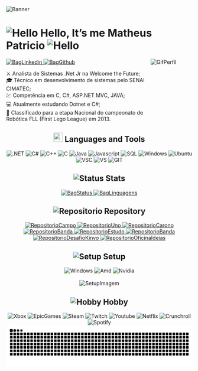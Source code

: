 <img alt="Banner" src="https://www.themasterpicks.com/wp-content/uploads/2020/04/22b22287602523.5dbd29081561d.gif"/>

<h1>
   <img alt="Hello" width="30" height="30" src="https://emoji.gg/assets/emoji/4708_Pikachu_Hello.gif"/> 
   Hello, It’s me Matheus Patricio
   <img alt="Hello" width="30" height="30" src="https://emoji.gg/assets/emoji/4708_Pikachu_Hello.gif"/>
</h1> 

<a href="https://www.linkedin.com/in/matheuspatricio/" target="_blank"> 
   <img alt="BagLinkedin" src="https://img.shields.io/badge/LinkedIn-0077B5?style=for-the-badge&logo=linkedin&logoColor=white" height="25"/>
</a>
<a href="https://github.com/MPaTXD" target="_blank"> 
   <img alt="BagGithub" src="https://img.shields.io/badge/GitHub-100000?style=for-the-badge&logo=github&logoColor=white" height="25">
</a>

<img alt="GifPerfil" align="right" width="113" height="183" src="http://1.bp.blogspot.com/-Htv5BlT8nhs/TZIvPoPGH5I/AAAAAAAAABs/NBLV4dt4YN8/s1600/leona-12s%255B1%255D.gif">
<div>
  <dl>
    <dt>⚔️ Analista de Sistemas .Net Jr na Welcome the Future;</dt>
    <dt>🎓 Técnico em desenvolvimento de sistemas pelo SENAI CIMATEC;</dt>
    <dt>💹 Competência em C, C#, ASP.NET MVC, JAVA;</dt>
    <dt>💻 Atualmente estudando Dotnet e C#;</dt>
    <dt>🥇 Classificado para a etapa Nacional do campeonato de Robótica FLL (First Lego League) em 2013.</dt>
  </dl>
</div>

<div align="center">
  <h2><img src="https://emoji.discord.st/emojis/afadae59-17dd-4217-bf4f-f3ae92f27ab6.gif" width="25" height="25"> Languages and Tools</h2>
  <img alt=".NET" src="https://img.shields.io/badge/.NET-512BD4?style=for-the-badge&logo=dotnet&logoColor=white" height="25"/>
  <img alt="C#" src="https://img.shields.io/badge/C%23-239120?style=for-the-badge&logo=c-sharp&logoColor=white" height="25"/>
  <img alt="C++" src="https://img.shields.io/badge/C%2B%2B-00599C?style=for-the-badge&logo=c%2B%2B&logoColor=white" height="25"/>
  <img alt="C" src="https://img.shields.io/badge/C-00599C?style=for-the-badge&logo=c&logoColor=white" height="25"/>
  <img alt="Java" src="https://img.shields.io/badge/Java-ED8B00?style=for-the-badge&logo=java&logoColor=white" height="25"/>
  <img alt="Javascript" src="https://img.shields.io/badge/JavaScript-323330?style=for-the-badge&logo=javascript&logoColor=F7DF1E" height="25"/>
  <img alt="SQL" src="https://img.shields.io/badge/Microsoft_SQL_Server-CC2927?style=for-the-badge&logo=microsoft-sql-server&logoColor=white" height="25"/>
  <img alt="Windows" src="https://img.shields.io/badge/Windows-0078D6?style=for-the-badge&logo=windows&logoColor=white" height="25"/>
  <img alt="Ubuntu" src="https://img.shields.io/badge/Ubuntu-E95420?style=for-the-badge&logo=ubuntu&logoColor=white" height="25"/>
  <img alt="VSC" src="https://img.shields.io/badge/Visual_Studio_Code-0078D4?style=for-the-badge&logo=visual%20studio%20code&logoColor=white" height="25"/>
  <img alt="VS" src="https://img.shields.io/badge/Visual_Studio-5C2D91?style=for-the-badge&logo=visual%20studio&logoColor=white" height="25"/>
  <img alt="GIT" src="https://img.shields.io/badge/Git-F05032?style=for-the-badge&logo=git&logoColor=white" height="25"/>
</div>

<h2 align="center"><img alt="Status" src="https://emoji.gg/assets/emoji/4023-nitro.gif" width="25" height="25"> Stats</h2>
<div align="center"> 
   <a href="https://github.com/MPaTXD">
    <img alt="BagStatus" height="184em" src="https://github-readme-stats.vercel.app/api?username=MPaTXD&count_private=false&show_icons=true&locale=pt-br&theme=tokyonight&hide_border=true" />
  </a>
  <a href="https://github.com/MPaTXD">
    <img alt="BagLinguagens" height="200em" src="https://github-readme-stats.vercel.app/api/top-langs/?username=MPaTXD&count_private=false&layout=compact&show_icons=true&locale=pt-br&theme=tokyonight&hide_border=true&langs_count=8"/>
  </a>
</div>

<h2 align="center"><img alt="Repositorio" src="https://emoji.discord.st/emojis/aea6b19d-1ebb-42b9-98d6-4136ff2ede45.gif" width="25" height="25"/> Repository</h2>
<div align="center"> 
   <a href="https://github.com/MPaTXD/Campo-Minado-C">
    <img alt="RepositorioCampo" height="126em" src="https://github-readme-stats.vercel.app/api/pin/?username=MPaTXD&show_owner=true&repo=Campo-Minado-C&count_private=false&title_color=6495ED&icon_color=9370DB&text_color=20B2AA&bg_color=1a1b27&hide_border=true"/>
  </a>
  <a href="https://github.com/MPaTXD/UNO-C">
    <img alt="RepositorioUno" height="126em" src="https://github-readme-stats.vercel.app/api/pin/?username=MPaTXD&show_owner=true&repo=UNO-C&count_private=false&title_color=6495ED&icon_color=9370DB&text_color=20B2AA&bg_color=1a1b27&hide_border=true"/>
  </a>
   <a href="https://github.com/MPaTXD/Carona-Solidaria-Cimatec">
    <img alt="RepositorioCarono" height="126em" src="https://github-readme-stats.vercel.app/api/pin/?username=MPaTXD&show_owner=true&repo=Carona-Solidaria-Cimatec&count_private=false&title_color=6495ED&icon_color=9370DB&text_color=20B2AA&bg_color=1a1b27&hide_border=true"/>
  </a>
   <a href="https://github.com/MPaTXD/PROJETO-CURSO-ASP.NET">
    <img alt="RepositorioBanda" height="126em" src="https://github-readme-stats.vercel.app/api/pin/?username=MPaTXD&show_owner=true&repo=PROJETO-CURSO-ASP.NET&count_private=false&title_color=6495ED&icon_color=9370DB&text_color=20B2AA&bg_color=1a1b27&hide_border=true"/>
  </a>
   <a href="https://github.com/MPaTXD/Estudo-Go-RestAPI-JWT">
    <img alt="RepositorioEstudo" height="126em" src="https://github-readme-stats.vercel.app/api/pin/?username=MPaTXD&show_owner=true&repo=Estudo-Go-RestAPI-JWT&count_private=false&title_color=6495ED&icon_color=9370DB&text_color=20B2AA&bg_color=1a1b27&hide_border=true"/>
  </a>
   <a href="https://github.com/MPaTXD/CRUD-ASP.NET-MVC">
    <img alt="RepositorioBanda" height="126em" src="https://github-readme-stats.vercel.app/api/pin/?username=MPaTXD&show_owner=true&repo=CRUD-ASP.NET-MVC&count_private=false&title_color=6495ED&icon_color=9370DB&text_color=20B2AA&bg_color=1a1b27&hide_border=true"/>
  </a>
   <a href="https://github.com/MPaTXD/Desafio-Kinvo-Aprendizado">
    <img alt="RepositorioDesafioKinvo" height="126em" src="https://github-readme-stats.vercel.app/api/pin/?username=MPaTXD&show_owner=true&repo=Desafio-Kinvo-Aprendizado&count_private=false&title_color=6495ED&icon_color=9370DB&text_color=20B2AA&bg_color=1a1b27&hide_border=true"/>
  </a>
   <a href="https://github.com/MPaTXD/OFICINA_IDEIAS_CURSO">
    <img alt="RepositorioOficinaIdeias" height="126em" src="https://github-readme-stats.vercel.app/api/pin/?username=MPaTXD&show_owner=true&repo=OFICINA_IDEIAS_CURSO&count_private=false&title_color=6495ED&icon_color=9370DB&text_color=20B2AA&bg_color=1a1b27&hide_border=true"/>
  </a>
</div>

<h2 align="center"><img alt="Setup" src="https://emoji.discord.st/emojis/f81e2ca1-34e1-4192-ae1f-0c55c470f601.gif" width="25" height="25"> Setup</h2>
<div align="center">
   <img alt="Windows" src="https://img.shields.io/badge/Windows-11-0078D6?style=for-the-badge&logo=windows&logoColor=white" height="25"/>
   <img alt="Amd" src="https://img.shields.io/badge/AMD-Ryzen_5_3600-ED1C24?style=for-the-badge&logo=amd&logoColor=white" height="25"/>
   <img alt="Nvidia" src="https://img.shields.io/badge/NVIDIA-GTX1060-76B900?style=for-the-badge&logo=nvidia&logoColor=white" height="25"/>
</div>
<br>
<div align="center">
   <img alt="SetupImagem" src="https://cdn.dribbble.com/users/521912/screenshots/13911181/media/2053a15d64873ea11f9e6cc5cb26f227.gif" width="453" height="320">
</div>

<h2 align="center"><img alt="Hobby" src="https://emoji.discord.st/emojis/5b559c94-0c62-403a-accf-2a406eeb16cb.gif" width="25" height="25"> Hobby</h2>
<div align="center">
  <img alt="Xbox" src="https://img.shields.io/badge/Xbox-107C10?style=for-the-badge&logo=xbox&logoColor=white" height="25"/>
  <img alt="EpicGames" src="https://img.shields.io/badge/epicgames-%23313131.svg?style=for-the-badge&logo=epicgames&logoColor=white" height="25"/>
  <img alt="Steam" src="https://img.shields.io/badge/Steam-000000?style=for-the-badge&logo=steam&logoColor=white" height="25"/>
  <img alt="Twitch" src="https://img.shields.io/badge/Twitch-9146FF?style=for-the-badge&logo=twitch&logoColor=white" height="25"/>
  <img alt="Youtube" src="https://img.shields.io/badge/YouTube-FF0000?style=for-the-badge&logo=youtube&logoColor=white" height="25"/>
  <img alt="Netflix" src="https://img.shields.io/badge/Netflix-E50914?style=for-the-badge&logo=netflix&logoColor=white" height="25"/>
  <img alt="Crunchroll" src="https://img.shields.io/badge/Crunchyroll-F47521?style=for-the-badge&logo=crunchyroll&logoColor=white" height="25"/>
  <img alt="Spotify" src="https://img.shields.io/badge/Spotify-1ED760?&style=for-the-badge&logo=spotify&logoColor=white" height="25"/>
</div>

<div align="center">
   <img alt="Cobrinha" src="https://raw.githubusercontent.com/MPaTXD/MPaTXD/output/github-contribution-grid-snake.svg"/>
</div>






